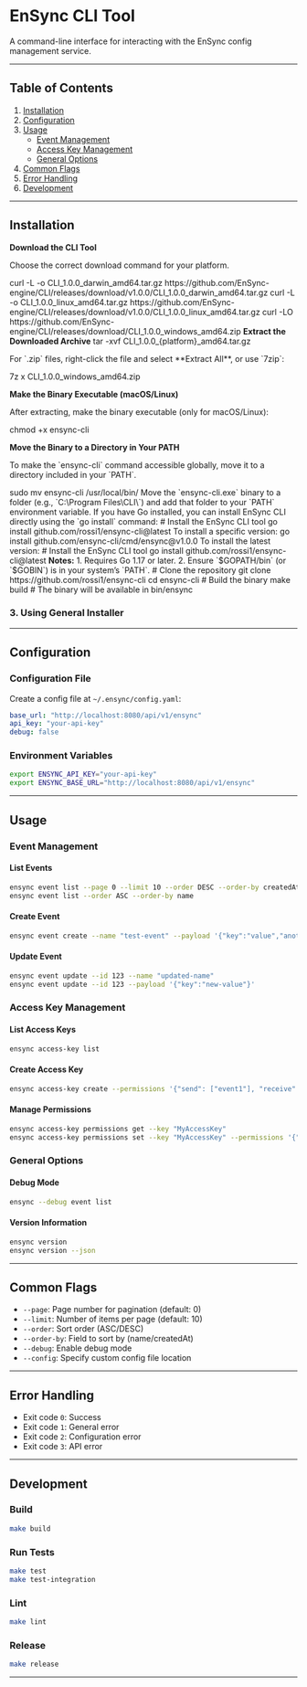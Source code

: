 
# EnSync CLI Tool

A command-line interface for interacting with the EnSync config management service.

---

## Table of Contents
1. [Installation](#installation)
2. [Configuration](#configuration)
3. [Usage](#usage)
    - [Event Management](#event-management)
    - [Access Key Management](#access-key-management)
    - [General Options](#general-options)
4. [Common Flags](#common-flags)
5. [Error Handling](#error-handling)
6. [Development](#development)

---
## Installation
<tabs>
    <tab id="curl-install" title="Using Curl">
        <b>Download the CLI Tool</b>
         <p>Choose the correct download command for your platform.</p>
         <tabs>
            <tab id="mac-extract-install" title="macOS (Darwin)">
            <code-block lang="shell">curl -L -o CLI_1.0.0_darwin_amd64.tar.gz https://github.com/EnSync-engine/CLI/releases/download/v1.0.0/CLI_1.0.0_darwin_amd64.tar.gz</code-block>
            </tab>
            <tab id="linux-extract-install" title="Linux">
            <code-block lang="shell">curl -L -o CLI_1.0.0_linux_amd64.tar.gz https://github.com/EnSync-engine/CLI/releases/download/v1.0.0/CLI_1.0.0_linux_amd64.tar.gz</code-block>
            </tab>
            <tab id="windows-extract-install" title="Windows">
            <code-block>
               curl -LO https://github.com/EnSync-engine/CLI/releases/download/CLI_1.0.0_windows_amd64.zip
            </code-block>
         </tab>
         </tabs>
         <b></b>
         <b>Extract the Downloaded Archive</b>
         <tabs>
            <tab id="mac-archive-install" title="macOS/Linux">
            <code-block lang="shell">tar -xvf CLI_1.0.0_{platform}_amd64.tar.gz</code-block>
            </tab>
            <tab id="windows-archive-install" title="Windows">
            <p>For `.zip` files, right-click the file and select **Extract All**, or use `7zip`:</p>
            <code-block>
               7z x CLI_1.0.0_windows_amd64.zip
            </code-block>
         </tab>
         </tabs>
         <p></p>
         <b>Make the Binary Executable (macOS/Linux)</b>
         <p>After extracting, make the binary executable (only for macOS/Linux):</p>
            <code-block>
               chmod +x ensync-cli
            </code-block>
         <p></p>
         <b>Move the Binary to a Directory in Your PATH</b>
         <p>To make the `ensync-cli` command accessible globally, move it to a directory included in your `PATH`.</p>
         <tabs>
            <tab id="mac-path-install" title="macOS/Linux">
            <code-block lang="shell">sudo mv ensync-cli /usr/local/bin/</code-block>
            </tab>
            <tab id="windows-path-install" title="Windows">
            <code-block>
               Move the `ensync-cli.exe` binary to a folder (e.g., `C:\Program Files\CLI\`) and add that folder to your `PATH` environment variable.
            </code-block>
         </tab>
         </tabs>
    </tab>
    <tab id="go-install" title="Using Go Install">
         If you have Go installed, you can install EnSync CLI directly using the `go install` command:
        <code-block lang="shell">
            # Install the EnSync CLI tool
            go install github.com/rossi1/ensync-cli@latest
         </code-block>
         To install a specific version:
         <code-block lang="shell">
            go install github.com/ensync-cli/cmd/ensync@v1.0.0
         </code-block>
         To install the latest version:
         <code-block lang="shell">
            # Install the EnSync CLI tool
            go install github.com/rossi1/ensync-cli@latest
         </code-block>
         <b>Notes:</b>
         <code-block lang="plain text">
            1. Requires Go 1.17 or later.
            2. Ensure `$GOPATH/bin` (or `$GOBIN`) is in your system’s `PATH`.
         </code-block>
       </tab>
       <tab id="from-source" title="From Source">
            <code-block lang="shell">
               # Clone the repository
               git clone https://github.com/rossi1/ensync-cli
               cd ensync-cli
               # Build the binary
               make build
               # The binary will be available in bin/ensync
         </code-block>
    </tab>
</tabs>

### 3. Using General Installer

---

## Configuration

### Configuration File
Create a config file at `~/.ensync/config.yaml`:
```yaml
base_url: "http://localhost:8080/api/v1/ensync"
api_key: "your-api-key"
debug: false
```

### Environment Variables
```bash
export ENSYNC_API_KEY="your-api-key"
export ENSYNC_BASE_URL="http://localhost:8080/api/v1/ensync"
```

---

## Usage

### Event Management

#### List Events
```bash
ensync event list --page 0 --limit 10 --order DESC --order-by createdAt
ensync event list --order ASC --order-by name
```

#### Create Event
```bash
ensync event create --name "test-event" --payload '{"key":"value","another":"data"}'
```

#### Update Event
```bash
ensync event update --id 123 --name "updated-name"
ensync event update --id 123 --payload '{"key":"new-value"}'
```

### Access Key Management

#### List Access Keys
```bash
ensync access-key list
```

#### Create Access Key
```bash
ensync access-key create --permissions '{"send": ["event1"], "receive": ["event2"]}'
```

#### Manage Permissions
```bash
ensync access-key permissions get --key "MyAccessKey"
ensync access-key permissions set --key "MyAccessKey" --permissions '{"send": ["event1"], "receive": ["event2"]}'
```

### General Options

#### Debug Mode
```bash
ensync --debug event list
```

#### Version Information
```bash
ensync version
ensync version --json
```

---

## Common Flags
- `--page`: Page number for pagination (default: 0)
- `--limit`: Number of items per page (default: 10)
- `--order`: Sort order (ASC/DESC)
- `--order-by`: Field to sort by (name/createdAt)
- `--debug`: Enable debug mode
- `--config`: Specify custom config file location

---

## Error Handling
- Exit code `0`: Success
- Exit code `1`: General error
- Exit code `2`: Configuration error
- Exit code `3`: API error

---

## Development

### Build
```bash
make build
```

### Run Tests
```bash
make test
make test-integration
```

### Lint
```bash
make lint
```

### Release
```bash
make release
```
---
